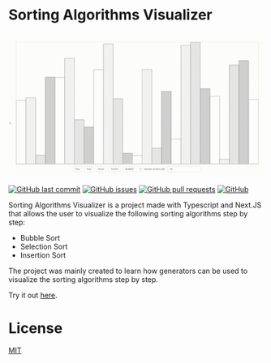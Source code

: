 # Sorting Algorithms Visualizer

![Demo Preview](assets/demo.gif)

[![GitHub last commit](https://img.shields.io/github/last-commit/covicale/sorting-algorithms-visualizer)](https://img.shields.io/github/last-commit/covicale/sorting-algorithms-visualizer)
[![GitHub issues](https://img.shields.io/github/issues-raw/covicale/sorting-algorithms-visualizer)](https://img.shields.io/github/issues-raw/covicale/sorting-algorithms-visualizer)
[![GitHub pull requests](https://img.shields.io/github/issues-pr/covicale/sorting-algorithms-visualizer)](https://img.shields.io/github/issues-pr/covicale/sorting-algorithms-visualizer)
[![GitHub](https://img.shields.io/github/license/covicale/sorting-algorithms-visualizer)](https://img.shields.io/github/license/covicale/sorting-algorithms-visualizer)

Sorting Algorithms Visualizer is a project made with Typescript and Next.JS that allows the user to visualize the following sorting algorithms step by step:

- Bubble Sort
- Selection Sort
- Insertion Sort

The project was mainly created to learn how generators can be used to visualize the sorting algorithms step by step.

Try it out [here](https://sorting-algorithms-visualizer-kohl.vercel.app/).

# License

[MIT](LICENSE)

